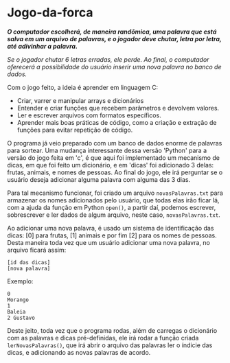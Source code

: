 # Jogo-da-forca

**_O computador escolherá, de maneira randômica, uma palavra que está salva em um arquivo de palavras, e o jogador deve chutar, letra por letra, até adivinhar a palavra._**

_Se o jogador chutar 6 letras erradas, ele perde. Ao final, o computador oferecerá a possibilidade do usuário inserir uma nova palavra no banco de dados._

Com o jogo feito, a ideia é aprender em linguagem C:

- Criar, varrer e manipular arrays e dicionários
- Entender e criar funções que recebem parâmetros e devolvem valores.
- Ler e escrever arquivos com formatos específicos.
- Aprender mais boas práticas de código, como a criação e extração de funções para evitar repetição de código.

O programa já veio preparado com um banco de dados enorme de palavras para sortear. Uma mudança interessante dessa versão 'Python'
para a versão do jogo feita em 'c', é que aqui foi implementado um mecanismo de dicas, em que foi feito um dicionário, e em 'dicas'
foi adicionado 3 delas: frutas, animais, e nomes de pessoas. Ao final do jogo, ele irá perguntar se o usuário deseja adicionar
alguma palavra com alguma das 3 dias.

Para tal mecanismo funcionar, foi criado um arquivo `novasPalavras.txt` para armazenar os nomes adicionados pelo usuário, que todas
elas irão ficar lá, com a ajuda da função em Python `open()`, a partir daí, podemos escrever, sobrescrever e ler dados de algum
arquivo, neste caso, `novasPalavras.txt`.

Ao adicionar uma nova palavra, é usado um sistema de identificação das dicas: [0] para frutas, [1] animais e por fim [2] para os
nomes de pessoas. Desta maneira toda vez que um usuário adicionar uma nova palavra, no arquivo ficará assim:

```
[id das dicas]
[nova palavra]

```
Exemplo:

```
0
Morango
1
Baleia
2 Gustavo
```

Deste jeito, toda vez que o programa rodas, além de carregas o dicionário com as palavras e dicas pré-definidas, ele irá 
rodar a função criada `lerNovasPalavras()`, que irá abrir o arquivo das palavras ler o índicie das dicas, e adicionando as
novas palavras de acordo.
